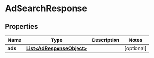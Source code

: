 

# AdSearchResponse

## Properties

Name | Type | Description | Notes
------------ | ------------- | ------------- | -------------
**ads** | [**List&lt;AdResponseObject&gt;**](AdResponseObject.md) |  |  [optional]



